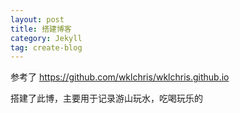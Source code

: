```yaml
---
layout: post
title: 搭建博客
category: Jekyll
tag: create-blog
---
```


参考了
https://github.com/wklchris/wklchris.github.io

搭建了此博，主要用于记录游山玩水，吃喝玩乐的